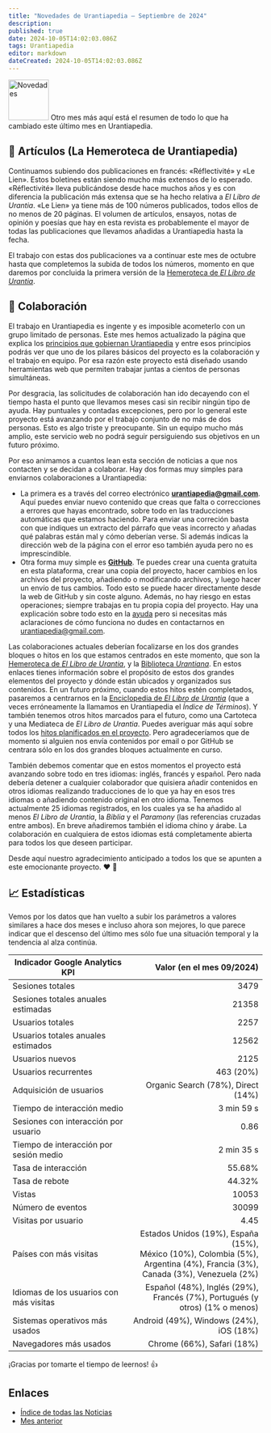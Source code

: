 ```yaml
---
title: "Novedades de Urantiapedia — Septiembre de 2024"
description: 
published: true
date: 2024-10-05T14:02:03.086Z
tags: Urantiapedia
editor: markdown
dateCreated: 2024-10-05T14:02:03.086Z
---
```


<img src="/_assets/svg/icon-news.svg" alt="Novedades" style="width: 80px;"> Otro mes más aquí está el resumen de todo lo que ha cambiado este último mes en Urantiapedia.

## :page_with_curl: Artículos (La Hemeroteca de Urantiapedia)

Continuamos subiendo dos publicaciones en francés: «Réflectivité» y «Le Lien». Estos boletines están siendo mucho más extensos de lo esperado. «Réflectivité» lleva publicándose desde hace muchos años y es con diferencia la publicación más extensa que se ha hecho relativa a _El Libro de Urantia_. «Le Lien» ya tiene más de 100 números publicados, todos ellos de no menos de 20 páginas. El volumen de artículos, ensayos, notas de opinión y poesías que hay en esta revista es probablemente el mayor de todas las publicaciones que llevamos añadidas a Urantiapedia hasta la fecha.

El trabajo con estas dos publicaciones va a continuar este mes de octubre hasta que completemos la subida de todos los números, momento en que daremos por concluida la primera versión de la [Hemeroteca de _El Libro de Urantia_](/es/article).

## :blue_heart: Colaboración

El trabajo en Urantiapedia es ingente y es imposible acometerlo con un grupo limitado de personas. Este mes hemos actualizado la página que explica los [principios que gobiernan Urantiapedia](/es/help/principles) y entre esos principios podrás ver que uno de los pilares básicos del proyecto es la colaboración y el trabajo en equipo. Por esa razón este proyecto está diseñado usando herramientas web que permiten trabajar juntas a cientos de personas simultáneas.

Por desgracia, las solicitudes de colaboración han ido decayendo con el tiempo hasta el punto que llevamos meses casi sin recibir ningún tipo de ayuda. Hay puntuales y contadas excepciones, pero por lo general este proyecto está avanzando por el trabajo conjunto de no más de dos personas. Esto es algo triste y preocupante. Sin un equipo mucho más amplio, este servicio web no podrá seguir persiguiendo sus objetivos en un futuro próximo.

Por eso animamos a cuantos lean esta sección de noticias a que nos contacten y se decidan a colaborar. Hay dos formas muy simples para enviarnos colaboraciones a Urantiapedia:
- La primera es a través del correo electrónico **urantiapedia@gmail.com**. Aquí puedes enviar nuevo contenido que creas que falta o correcciones a errores que hayas encontrado, sobre todo en las traducciones automáticas que estamos haciendo. Para enviar una correción basta con que indiques un extracto del párrafo que veas incorrecto y añadas qué palabras están mal y cómo deberían verse. Si además indicas la dirección web de la página con el error eso también ayuda pero no es imprescindible.
- Otra forma muy simple es **[GitHub](https://github.com/JanHerca/urantiapedia)**. Te puedes crear una cuenta gratuita en esta plataforma, crear una copia del proyecto, hacer cambios en los archivos del proyecto, añadiendo o modificando archivos, y luego hacer un envío de tus cambios. Todo esto se puede hacer directamente desde la web de GitHub y sin coste alguno. Además, no hay riesgo en estas operaciones; siempre trabajas en tu propia copia del proyecto. Hay una explicación sobre todo esto en la [ayuda](/es/help/github_assistant) pero si necesitas más aclaraciones de cómo funciona no dudes en contactarnos en urantiapedia@gmail.com.

Las colaboraciones actuales deberían focalizarse en los dos grandes bloques o hitos en los que estamos centrados en este momento, que son la [Hemeroteca de _El Libro de Urantia_](/es/article), y la [Biblioteca _Urantiana_](/es/book). En estos enlaces tienes información sobre el propósito de estos dos grandes elementos del proyecto y dónde están ubicados y organizados sus contenidos. En un futuro próximo, cuando estos hitos estén completados, pasaremos a centrarnos en la [Enciclopedia de _El Libro de Urantia_](/es/topic) (que a veces erróneamente la llamamos en Urantiapedia el _Índice de Términos_). Y también tenemos otros hitos marcados para el futuro, como una Cartoteca y una Mediateca de _El Libro de Urantia_. Puedes averiguar más aquí sobre todos los [hitos planificados en el proyecto](/es/help/phases). Pero agradeceríamos que de momento si alguien nos envía contenidos por email o por GitHub se centrara sólo en los dos grandes bloques actualmente en curso.

También debemos comentar que en estos momentos el proyecto está avanzando sobre todo en tres idiomas: inglés, francés y español. Pero nada debería detener a cualquier colaborador que quisiera añadir contenidos en otros idiomas realizando traducciones de lo que ya hay en esos tres idiomas o añadiendo contenido original en otro idioma. Tenemos actualmente 25 idiomas registrados, en los cuales ya se ha añadido al menos _El Libro de Urantia_, la _Biblia_ y el _Paramony_ (las referencias cruzadas entre ambos). En breve añadiremos también el idioma chino y árabe. La colaboración en cualquiera de estos idiomas está completamente abierta para todos los que deseen participar.

Desde aquí nuestro agradecimiento anticipado a todos los que se apunten a este emocionante proyecto. :heart: :heartbeat:

## :chart_with_upwards_trend: Estadísticas

Vemos por los datos que han vuelto a subir los parámetros a valores similares a hace dos meses e incluso ahora son mejores, lo que parece indicar que el descenso del último mes sólo fue una situación temporal y la tendencia al alza continúa.

Indicador Google Analytics KPI | Valor (en el mes 09/2024)
--- | ---:
Sesiones totales | 3479
Sesiones totales anuales estimadas | 21358
Usuarios totales | 2257
Usuarios totales anuales estimados | 12562
Usuarios nuevos | 2125
Usuarios recurrentes | 463 (20%)
Adquisición de usuarios | Organic Search (78%), Direct (14%)
Tiempo de interacción medio | 3 min 59 s
Sesiones con interacción por usuario | 0.86
Tiempo de interacción por sesión medio | 2 min 35 s
Tasa de interacción | 55.68%
Tasa de rebote | 44.32%
Vistas | 10053
Número de eventos | 30099
Visitas por usuario | 4.45
Países con más visitas | Estados Unidos (19%), España (15%), <br>México (10%), Colombia (5%), <br>Argentina (4%), Francia (3%),<br>Canada (3%), Venezuela (2%)
Idiomas de los usuarios con más visitas | Español (48%), Inglés (29%), <br>Francés (7%), Portugués (y otros) (1% o menos)
Sistemas operativos más usados | Android (49%), Windows (24%), iOS (18%)
Navegadores más usados | Chrome (66%), Safari (18%)

¡Gracias por tomarte el tiempo de leernos! :+1:

## Enlaces

- [Índice de todas las Noticias](/es/news)
- [Mes anterior](/es/news/2024/08)